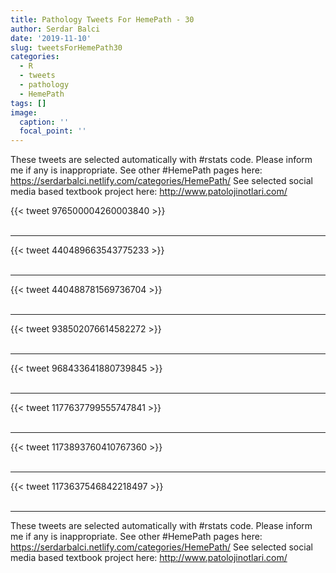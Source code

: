 ```yaml
---
title: Pathology Tweets For HemePath - 30
author: Serdar Balci
date: '2019-11-10'
slug: tweetsForHemePath30
categories:
  - R
  - tweets
  - pathology
  - HemePath
tags: []
image:
  caption: ''
  focal_point: ''
---
```



These tweets are selected automatically with #rstats code. Please inform me if any is inappropriate.
See other #HemePath pages here: https://serdarbalci.netlify.com/categories/HemePath/ 
See selected social media based textbook project here: http://www.patolojinotlari.com/

{{< tweet 976500004260003840 >}}
<br>
<br>
<hr>
{{< tweet 440489663543775233 >}}
<br>
<br>
<hr>
{{< tweet 440488781569736704 >}}
<br>
<br>
<hr>
{{< tweet 938502076614582272 >}}
<br>
<br>
<hr>
{{< tweet 968433641880739845 >}}
<br>
<br>
<hr>
{{< tweet 1177637799555747841 >}}
<br>
<br>
<hr>
{{< tweet 1173893760410767360 >}}
<br>
<br>
<hr>
{{< tweet 1173637546842218497 >}}
<br>
<br>
<hr>


These tweets are selected automatically with #rstats code. Please inform me if any is inappropriate.
See other #HemePath pages here: https://serdarbalci.netlify.com/categories/HemePath/ 
See selected social media based textbook project here: http://www.patolojinotlari.com/
